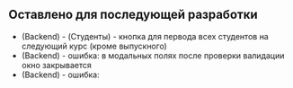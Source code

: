 Оставлено для последующей разработки
------------------------------------

* (Backend) - (Студенты) - кнопка для первода всех студентов на следующий курс (кроме выпускного)
* (Backend) - ошибка: в модальных полях после проверки валидации окно закрывается
* (Backend) - ошибка: